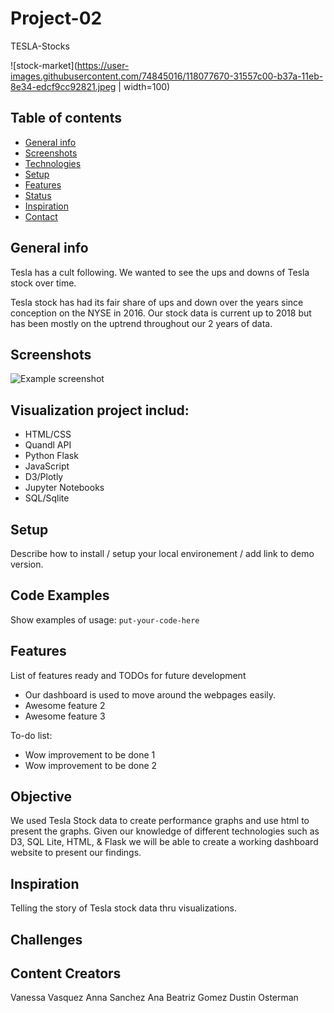 # Project-02
TESLA-Stocks

![stock-market](https://user-images.githubusercontent.com/74845016/118077670-31557c00-b37a-11eb-8e34-edcf9cc92821.jpeg | width=100)

## Table of contents
* [General info](#general-info)
* [Screenshots](#screenshots)
* [Technologies](#technologies)
* [Setup](#setup)
* [Features](#features)
* [Status](#status)
* [Inspiration](#inspiration)
* [Contact](#contact)

## General info
Tesla has a cult following. We wanted to see the ups and downs of Tesla stock over time.

Tesla stock has had its fair share of ups and down over the years since conception on the NYSE in 2016. Our stock data is current up to 2018 but has been mostly on the uptrend throughout our 2 years of data.


## Screenshots
![Example screenshot](./img/screenshot.png)

## Visualization project includ:
* HTML/CSS
* Quandl API
* Python Flask
* JavaScript 
*  D3/Plotly
* Jupyter Notebooks
* SQL/Sqlite


## Setup
Describe how to install / setup your local environement / add link to demo version.

## Code Examples
Show examples of usage:
`put-your-code-here`

## Features
List of features ready and TODOs for future development
* Our dashboard is used to move around the webpages easily.
* Awesome feature 2
* Awesome feature 3

To-do list:
* Wow improvement to be done 1
* Wow improvement to be done 2

## Objective

We used Tesla Stock data to create performance graphs and use html to present the graphs. Given our knowledge of different technologies such as D3, SQL Lite, HTML, & Flask we will be able to create a working dashboard website to present our findings.


## Inspiration
Telling the story of Tesla stock data thru visualizations.

## Challenges

## Content Creators
Vanessa Vasquez
Anna Sanchez
Ana Beatriz Gomez
Dustin Osterman
